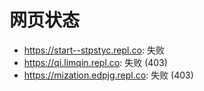 # 网页状态
- https://start--stpstyc.repl.co: 失败
- https://qi.limqin.repl.co: 失败 (403)
- https://mization.edpjg.repl.co: 失败 (403)
